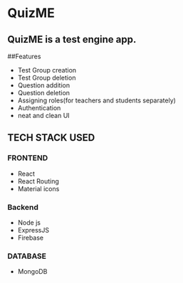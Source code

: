 # QuizME
## QuizME is a test engine app.
##Features
* Test Group creation
* Test Group deletion
* Question addition
* Question deletion
* Assigning roles(for teachers and students separately)
* Authentication
* neat and clean UI

## TECH STACK USED
### FRONTEND
* React
* React Routing
* Material icons
### Backend
* Node js
* ExpressJS
* Firebase
### DATABASE
* MongoDB

